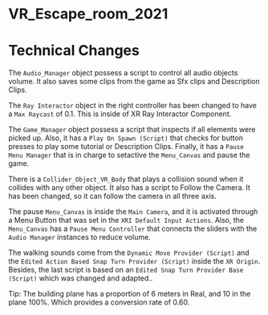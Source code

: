 # VR_Escape_room_2021

# Technical Changes

The `Audio_Manager` object possess a script to control all audio objects volume. It also saves some clips from the game as Sfx clips and Description Clips.

The `Ray Interactor` object in the right controller has been changed to have a `Max Raycast` of 0.1. This is inside of XR Ray Interactor Component.

The `Game_Manager` object possess a script that inspects if all elements were picked up. Also, it has a `Play On Spawn (Script)` that checks for button presses to play some tutorial or Description Clips. Finally, it has a `Pause Menu Manager` that is in charge to setactive the `Menu_Canvas` and pause the game.

There is a `Collider_Object_VR_Body` that plays a collision sound when it collides with any other object.
It also has a script to Follow the Camera. It has been changed, so it can follow the camera in all three axis.

The pause `Menu_Canvas` is inside the `Main Camera`, and it is activated through a Menu Button that was set in the `XRI Default Input Actions`. Also, the `Menu_Canvas` has a `Pause Menu Controller` that connects the sliders with the `Audio Manager` instances to reduce volume.

The walking sounds come from the `Dynamic Move Provider (Script)` and the `Edited Action Based Snap Turn Provider (Script)` inside the `XR Origin`. Besides, the last script is based on an `Edited Snap Turn Provider Base (Script)` which was changed and adapted..

Tip: The building plane has a proportion of 6 meters in Real, and 10 in the plane 100%. Which provides a conversion rate of 0.60.
